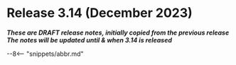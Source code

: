 <!-- SPDX-License-Identifier: CC-BY-4.0 -->
<!-- Copyright Contributors to the Egeria project. -->

# Release 3.14 (December 2023)

_**These are DRAFT release notes, initially copied from the previous release
The notes will be updated until & when 3.14 is released**_

--8<-- "snippets/abbr.md"

